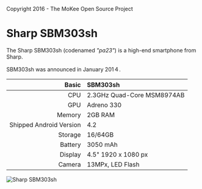Copyright 2016 - The MoKee Open Source Project

Sharp SBM303sh
==============

The Sharp SBM303sh (codenamed _"pa23"_) is a high-end smartphone from Sharp.

SBM303sh was announced in January 201４.

Basic   | SBM303sh
-------:|:---------------------------------
CPU     | 2.3GHz Quad-Core MSM8974AB
GPU     | Adreno 330
Memory  | 2GB RAM
Shipped Android Version | 4.2
Storage | 16/64GB
Battery | 3050 mAh
Display | 4.5" 1920 x 1080 px
Camera  | 13MPx, LED Flash

![Sharp SBM303sh](http://twimages.vr-zone.net/2013/10/Sharp-AQUOS-PHONE-Xx-mini-303SH.jpg "Sharp 303SH in blue")
